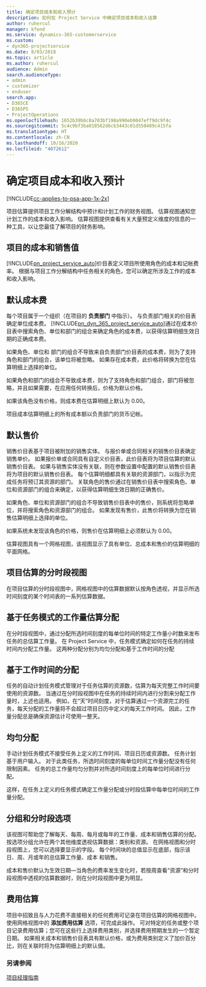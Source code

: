 ```yaml
---
title: 确定项目成本和收入预计
description: 如何在 Project Service 中确定项目成本和收入估算
author: ruhercul
manager: kfend
ms.service: dynamics-365-customerservice
ms.custom:
- dyn365-projectservice
ms.date: 8/03/2018
ms.topic: article
ms.author: ruhercul
audience: Admin
search.audienceType:
- admin
- customizer
- enduser
search.app:
- D365CE
- D365PS
- ProjectOperations
ms.openlocfilehash: 1652b39b6c8a703bf198a990eb9047eff9dc9f4c
ms.sourcegitcommit: 5c4c9bf3ba018562d6cb3443c01d550489c415fa
ms.translationtype: HT
ms.contentlocale: zh-CN
ms.lasthandoff: 10/16/2020
ms.locfileid: "4072612"
---
```

# <a name="determine-project-cost-and-revenue-estimates"></a>确定项目成本和收入预计 

[!INCLUDE[cc-applies-to-psa-app-1x-2x](../includes/cc-applies-to-psa-app-1x-2x.md)]

项目估算提供项目工作分解结构中预计和计划工作的财务视图。 估算视图通知您计划工作的成本和收入影响。 估算视图提供查看有关大量预定义维度的信息的一种工具，以让您最佳了解项目的财务影响。  
  
## <a name="cost-and-sales-value-of-the-project"></a>项目的成本和销售值  
[!INCLUDE[pn_project_service_auto](../includes/pn-project-service-auto.md)]价目表定义项目所使用角色的成本和记帐费率。 根据与项目工作分解结构中任务相关的角色，您可以确定所涉及工作的成本和收入影响。  
  
## <a name="cost-price-defaulting"></a>默认成本费  
每个项目属于一个组织（在项目的 **负责部门** 中指示）。 与负责部门相关的价目表确定单位成本费。 [!INCLUDE[pn_dyn_365_project_service_auto](../includes/pn-dyn-365-project-service-auto.md)]通过在成本价目表中搜索角色、单位和部门的组合来确定角色的成本费，以获得估算明细生效日期的正确成本费。  
  
如果角色、单位和 部门的组合不导致来自负责部门价目表的成本费，则为了支持角色和部门的组合，该单位将被忽略。 如果存在成本费，此价格将转换为您在估算明细上选择的单位。  
  
如果角色和部门的组合不导致成本费，则为了支持角色和部门组合，部门将被忽略，并且如果需要，在应用任何转换后，价格为默认价格。  
  
 如果该角色没有价格，则成本费在估算明细上默认为 0.00。  
  
 项目成本估算明细上的所有成本额以负责部门的货币记帐。  
  
## <a name="sales-price-defaulting"></a>默认售价  
销售价目表基于项目被附加的销售实体。 与报价单或合同相关的销售价目表确定销售单价。 如果报价单或合同具有自定义价目表，此价目表将为项目估算的默认销售价目表。 如果与销售实体没有关联，则在参数设置中配置的默认销售价目表将为项目的默认销售价目表。 每个估算明细都具有关联的资源部门，以指示为完成任务将预订其资源的部门。 关联角色的售价通过在销售价目表中搜索角色、单位和资源部门的组合来确定，以获得估算明细生效日期的正确售价。  
  
如果角色、单位和资源部门的组合不导致销售价目表中的售价，则系统将忽略单位，并将搜索角色和资源部门的组合。 如果发现有售价，此售价将转换为您在销售估算明细上选择的单位。  
  
如果系统未发现该角色的价格，则售价在估算明细上必须默认为 0.00。  
  
估算视图具有一个网格视图，该视图显示了具有单位、总成本和售价的估算明细的平面网格。  
  
## <a name="time-phased-view-of-project-estimates"></a>项目估算的分时段视图  
在项目估算的分时段视图中，网格视图中的估算数据默认按角色透视，并显示所选时间刻度的某个时间表的一系列估算数据。  
  
## <a name="effort-estimate-allocation-based-on-task-mode"></a>基于任务模式的工作量估算分配  
在分时段视图中，通过分配所选时间刻度的每单位时间的特定工作量小时数来发布任务的总估算工作量。 在 Project Service 中，任务模式确定如何在任务的持续时间内分配工作量。 这两种分配分别为均匀分配和基于工作时间的分配  
  
## <a name="work-hours-based-allocation"></a>基于工作时间的分配  
任务的自动计划任务模式管理对于任务估算的资源数，估算为每天完整工作时间要使用的资源数。 当通过在分时段视图中在任务的持续时间内进行分割来分配工作量时，上述也适用。 例如，在“天”时间刻度，对于估算通过一个资源完工的任务，每天分配的工作量将不会超过项目日历中定义的每天工作时间。 因此，工作量分配总是确保资源估计可使用一整天。  
  
## <a name="even-distribution"></a>均匀分配  
手动计划任务模式不接受任务上定义的工作时间、项目日历或资源数。 任务计划基于用户输入。 对于此类任务，所选时间刻度的每单位时间工作量分配没有任何限制因素。 任务的总工作量均匀分割并对所选时间刻度上的每单位时间进行分配。  
  
这样，在任务上定义的任务模式确定工作量分配或分时段估算中每单位时间的工作量分配。  
  
## <a name="grouping-and-time-phasing-options"></a>分组和分时段选项  
该视图可帮助您了解每天、每周、每月或每年的工作量、成本和销售估算的分配。 按选项分组允许在两个其他维度透视估算数据：类别和资源。 在网格视图和分时段视图上，您可以选择要显示的字段。 每个时间块的总值显示在底部，指示该日、周、月或年的总估算工作量、成本 和销售。  
  
成本和售价默认为生效日期—当角色的费率发生变化时，若按周查看“资源”和分时段视图中透视的估算数据时，则在分时段视图中更为明显。  
  
## <a name="expense-estimates"></a>费用估算  
项目中招致且与人力花费不直接相关的任何费用可记录在项目估算的网格视图中。 使用网格视图中的 **添加费用估算** 选项，可完成此操作。 可对特定的任务或整个项目记录费用估算；您可在这些行上选择费用类别，并选择费用预期发生的一个暂定日期。 如果相关成本和销售价目表具有默认价格，或为费用类别定义了加价百分比，则在关联时将为估算明细上的默认值。  
  
### <a name="see-also"></a>另请参阅  
 [项目经理指南](../psa/project-manager-guide.md)
